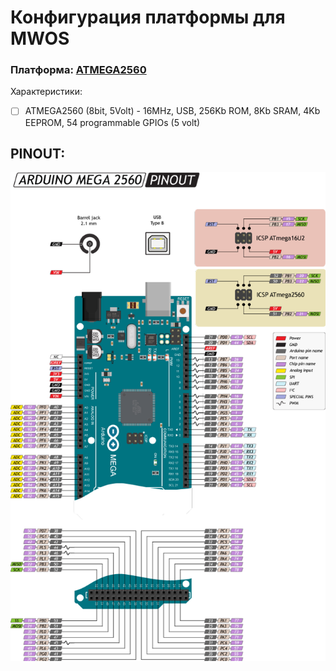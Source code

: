 # Конфигурация платформы для MWOS

### Платформа: [ATMEGA2560](https://docs.platformio.org/en/stable/boards/atmelavr/megaatmega2560.html)

Характеристики:

- [ ] ATMEGA2560 (8bit, 5Volt) - 16MHz, USB, 256Kb ROM, 8Kb SRAM, 4Kb EEPROM, 54 programmable GPIOs (5 volt) 

## PINOUT:

![PINOUT](arduino-mega-2560-pinout.png)


